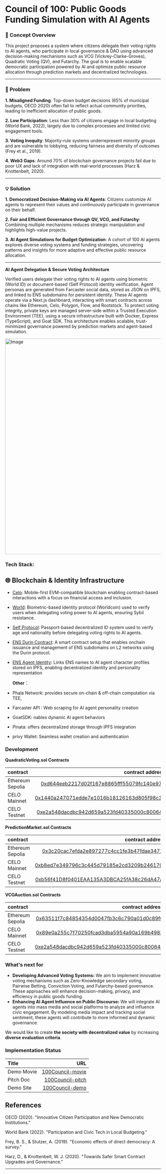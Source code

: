 # Council of 100: Public Goods Funding Simulation with AI Agents

### 🔁 Concept Overview

This project proposes a system where citizens delegate their voting rights to AI agents, who participate in local governance & DAO using advanced decision-making mechanisms such as VCG (Vickrey-Clarke-Groves), Quadratic Voting (QV), and Futarchy. The goal is to enable scalable democratic participation powered by AI and optimize public resource allocation through prediction markets and decentralized technologies.

---

### 🚨 Problem

**1. Misaligned Funding**: Top-down budget decisions (65% of municipal budgets, OECD 2020) often fail to reflect actual community priorities, leading to inefficient allocation of public goods.

**2. Low Participation**: Less than 30% of citizens engage in local budgeting (World Bank, 2022), largely due to complex processes and limited civic engagement tools.

**3. Voting Inequity**: Majority-rule systems underrepresent minority groups and are vulnerable to lobbying, reducing fairness and diversity of outcomes (Frey et al., 2019).

**4. Web3 Gaps**: Around 70% of blockchain governance projects fail due to poor UX and lack of integration with real-world processes (Harz & Knottenbelt, 2020).

---

### 💡 Solution

**1. Democratized Decision-Making via AI Agents**: Citizens customize AI agents to represent their values and continuously participate in governance on their behalf.

**2. Fair and Efficient Governance through QV, VCG, and Futarchy**: Combining multiple mechanisms reduces strategic manipulation and highlights high-value projects.

**3. AI Agent Simulations for Budget Optimization**: A cohort of 100 AI agents explores diverse voting systems and funding strategies, uncovering patterns and insights for more adaptive and effective public resource allocation.


---

**AI Agent Delegation & Secure Voting Architecture**

Verified users delegate their voting rights to AI agents using biometric (World ID) or document-based (Self Protocol) identity verification. Agent personas are generated from Farcaster social data, stored as JSON on IPFS, and linked to ENS subdomains for persistent identity. These AI agents operate via a Next.js dashboard, interacting with smart contracts across chains like Ethereum, Celo, Polygon, Flow, and Rootstock. To protect voting integrity, private keys are managed server-side within a Trusted Execution Environment (TEE), using a secure infrastructure built with Docker, Express (TypeScript), and Goat SDK. This architecture enables scalable, trust-minimized governance powered by prediction markets and agent-based simulation.

<img width="698" alt="Image" src="https://github.com/user-attachments/assets/d7a4a326-bfc9-4a5a-abf0-8dfe0f20bed2" />

### Tech Stack:

## 🌐 Blockchain & Identity Infrastructure

- [Celo](https://github.com/Jun0908/100Council/tree/main/backend/Server/celo): Mobile-first EVM-compatible blockchain enabling contract-based interactions with a focus on financial access and inclusion.

- [World](https://github.com/Jun0908/100Council/tree/main/frontend/components/world): Biometric-based identity protocol (Worldcoin) used to verify users when delegating voting power to AI agents, ensuring Sybil resistance.

- [Self Protocol](https://github.com/Jun0908/100Council/tree/main/frontend/components/selfProtocol): Passport-based decentralized ID system used to verify age and nationality before delegating voting rights to AI agents.

- [ENS Durin Contract](https://etherscan.io/address/0xba9f0059500df81eb4ab8ccd16fd3df379ba7c57): A smart contract setup that enables onchain issuance and management of ENS subdomains on L2 networks using the Durin protocol.

- [ENS Agent Identity](https://app.ens.domains/chachagpt.eth): Links ENS names to AI agent character profiles stored on IPFS, enabling decentralized identity and personality representation 


  **Other**：
- Phala Network: provides secure on-chain & off-chain computation via TEE, 
- Farcaster API : Web scraping for AI agent personality creation
- GoatSDK: nables dynamic AI agent behaviors
- Pinata: offers decentralized storage through IPFS integration 
- privy Wallet: Seamless wallet creation and authentication


### Development

**QuadraticVoting.sol Contracts**

| contract                   |                                                                                                                   contract address |
| :------------------------- | ---------------------------------------------------------------------------------------------------------------------------------: |
| Ethereum Sepolia    | [0xd644eeb2217d02f167e8865fff55079fc140e971](https://etherscan.io/address/0x208f38670a2ef67e6c0a6579a10191fbd7a1b535)|
| CELO Mainnet   | [0x1440a247071edde7e1016b18126163d805f98c31](https://celoscan.io/address/0x1440a247071edde7e1016b18126163d805f98c31)|
| CELO Testnet   | [0xe2a548dacdbc942d659a523fd40335000c80064c](https://alfajores.celoscan.io/address/0xe2a548dacdbc942d659a523fd40335000c80064c)|

**PredictionMarket.sol Contracts**

| contract                   |                                                                                                                   contract address |
| :------------------------- | ---------------------------------------------------------------------------------------------------------------------------------: |
| Ethereum Sepolia    | [0x3c20cac7efda2e897277c4cc1fe3b47fdae3471e](https://sepolia.etherscan.io/address/0x3c20cac7efda2e897277c4cc1fe3b47fdae3471e)|
| CELO Mainnet   | [0xb8ed7e349796c3c445d79185e2cd3209b2461700](https://celoscan.io/address/0xb8ed7e349796c3c445d79185e2cd3209b2461700)|
| CELO Testnet   | [0xb56f41D8f0401EAA135A3DBCA25fA38c26dA47a9](https://alfajores.celoscan.io/address/0xb56f41d8f0401eaa135a3dbca25fa38c26da47a9)|


**VCGAuction.sol Contracts**

| contract                   |                                                                                                                   contract address |
| :------------------------- | ---------------------------------------------------------------------------------------------------------------------------------: |
| Ethereum Sepolia    | [0x63511f7c84854354d0047fb3c6c790a01d0c89f6](https://sepolia.etherscan.io/address/0x63511f7c84854354d0047fb3c6c790a01d0c89f6)|
| CELO Mainnet   | [0x89e0a255c7f70250fcad3dba5954a90a169b4983](https://celoscan.io/address/0x89e0a255c7f70250fcad3dba5954a90a169b4983)|
| CELO Testnet   | [0xe2a548dacdbc942d659a523fd40335000c80064c](https://alfajores.celoscan.io/address/0x2e9cf33dece4fe50283abbde02440a7daab6a170)|


### What's next for
- **Developing Advanced Voting Systems:**
We aim to implement innovative voting mechanisms such as Zero-Knowledge secondary voting, Pairwise Betting, Conviction Voting, and Futarchy-based governance. These approaches will enhance decision-making, privacy, and efficiency in public goods funding.
- **Enhancing AI Agent Influence on Public Discourse:**
We will integrate AI agents into mass media and social platforms to analyze and influence civic engagement. By modeling media impact and tracking social sentiment, these agents will contribute to more informed and dynamic governance.

We would like to create **the society with decentralized value** by increasing **diverse evaluation criteria**.


### Implementation Status

| Title          |                                                              URL |
| :------------- | ---------------------------------------------------------------: |
| Demo Movie      |                                      [100Council-movie](https://youtu.be/M0hF_wWMKsg)|
| Pitch Doc    |   [100Council-pitch](https://www.canva.com/design/DAGjP2tZzck/_lUG-VZT_5VezlCX8UkwxA/edit?utm_content=DAGjP2tZzck&utm_campaign=designshare&utm_medium=link2&utm_source=sharebutton) |
| Demo Site     |                                 [100Council-demo](https://kessy-front.vercel.app/)| 


## **References**  
OECD (2020). "Innovative Citizen Participation and New Democratic Institutions."

World Bank (2022). "Participation and Civic Tech in Local Budgeting."

Frey, B. S., & Stutzer, A. (2019). "Economic effects of direct democracy: A survey."

Harz, D., & Knottenbelt, W. J. (2020). "Towards Safer Smart Contract Upgrades and Governance."

---

